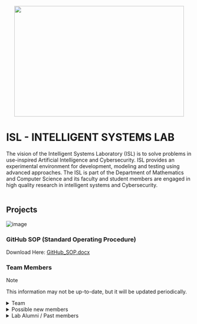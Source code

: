 <p align="center">
  <img width="460" height="300" src="https://github.com/ISL-INTELLIGENT-SYSTEMS-LAB/.github/assets/78773029/f90d7f2f-1d96-4333-9637-3b988f92104e">
</p>

# ISL - INTELLIGENT SYSTEMS LAB
The vision of the Intelligent Systems Laboratory (ISL) is to solve problems in use-inspired 
Artificial Intelligence and Cybersecurity. ISL provides an experimental environment for 
development, modeling and testing using advanced approaches. The ISL is part of the 
Department of Mathematics and Computer Science and its faculty and student members are 
engaged in high quality research in intelligent systems and Cybersecurity.
<br><br>

## Projects
![image](https://github.com/ISL-INTELLIGENT-SYSTEMS-LAB/.github/assets/78773029/efac4010-804a-4615-9c40-f6eb3be3d6d6)


### GitHub SOP (Standard Operating Procedure)
Download Here: [GitHub_SOP.docx](https://github.com/ISL-INTELLIGENT-SYSTEMS-LAB/.github/files/12773848/GitHub_SOP.docx)


### Team Members
>[!NOTE]
> This information may not be up-to-date, but it will be updated periodically.
<details>

<summary>Team</summary>
- Leviticus Lintag
- Nathan Couch
- Oumar Toure
- Carley Brinkley
- Laura DeSantis
- Natalie Griffin
- Adriel Alvarez-Collazo
- Antonio Ball
- Ryan De Jesus
- Garrett Davis
- Ashley Sutherland
- Eric Griep
- Raymond Poythress
- Jevida Owens
- Tivon Brown
- Givante Lewis
- Jesse Claiborne
- Jonathan Golden
- Santino Sini
- Shereiff Garrett
- Toby White
- Ahsza Strange
- David Hawkins
- Luis Hernandez
- Jeremy Graves
- Tyuss Handley
- Bryce Herring
- Catherine Spooner
- Ronpeter Pintac-Divinagracia
- Taylor Brown
- Ramsey McCue
- Matthew Wilkerson
- Paul Rodriguez
- Michael Backus
- Grace Vincent
- Ethan Patten

</details>
<details>

<summary>Possible new members</summary>
- Anita Amofah
- Richard Jeffery
- Dayanna Carroll
- Zachary Delaney
- Carrington Pearson 

</details>
<details>
  
<summary>Lab Alumni / Past members</summary>
- Jack Santini
- Gabriel Schwinghammer
- Nathaniel Meshaw
- Raymond Kimble
- William Evans
- Roxanna Chambers
- Jonathan Soltren
- Deneen Royal
- David Riddy
- Daniel Bigler
- Joshua Adams
- Daniel Rundell
- Kyle Schultz
- Antwaun Tune
- Da'shawn Morris
- Edward Stephens
- Melvin Bartell
- Gabriel Ohmes 
- Khali Crawford
- Ahad Qureshi
- Kalsoom Bibi
- Taryn Rozier
- Timothy Crumel
- Aniyah Little

</details>
